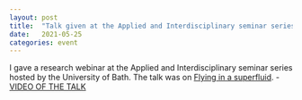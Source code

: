 ```yaml
---
layout: post
title:  "Talk given at the Applied and Interdisciplinary seminar series (University of Bath)"
date:   2021-05-25
categories: event
---
```


I gave a research webinar at the Applied and Interdisciplinary seminar series hosted by the University of Bath. The talk was on [Flying in a superfluid](/research/assets/slides/210525_Bath.pdf). - [VIDEO OF THE TALK](https://eur01.safelinks.protection.outlook.com/?url=https%3A%2F%2Funiofbath.cloud.panopto.eu%2FPanopto%2FPages%2FViewer.aspx%3Ftid%3D8a5a3cbe-aaaa-4e36-af64-ad3300f56db0&data=04%7C01%7Cd.proment%40uea.ac.uk%7Cb39e2970857c4b0caa1508d91f8ce3d3%7Cc65f8795ba3d43518a070865e5d8f090%7C0%7C1%7C637575512241512559%7CUnknown%7CTWFpbGZsb3d8eyJWIjoiMC4wLjAwMDAiLCJQIjoiV2luMzIiLCJBTiI6Ik1haWwiLCJXVCI6Mn0%3D%7C2000&sdata=g4FK4hkRvStPd13cHJkhx%2FJbI%2BWPQOJxoc7adp9uIbU%3D&reserved=0)

